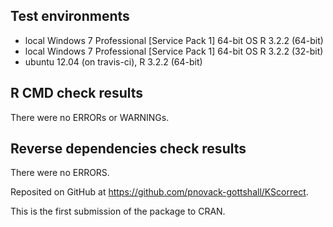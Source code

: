 ## Test environments
* local Windows 7 Professional [Service Pack 1] 64-bit OS R 3.2.2 (64-bit)
* local Windows 7 Professional [Service Pack 1] 64-bit OS R 3.2.2 (32-bit)
* ubuntu 12.04 (on travis-ci), R 3.2.2 (64-bit)

## R CMD check results
There were no ERRORs or WARNINGs.

## Reverse dependencies check results
There were no ERRORS.

Reposited on GitHub at https://github.com/pnovack-gottshall/KScorrect.

This is the first submission of the package to CRAN.
